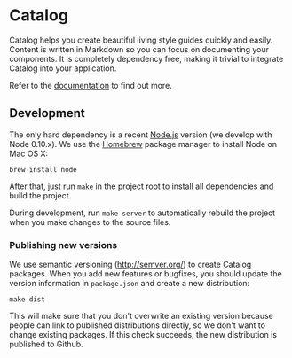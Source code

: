 # Catalog

Catalog helps you create beautiful living style guides quickly and easily. Content is written in Markdown so you can focus on documenting your components. It is completely dependency free, making it trivial to integrate Catalog into your application.

Refer to the [documentation](http://interactivethings.github.io/catalog/) to find out more.

## Development

The only hard dependency is a recent [Node.js](http://nodejs.org/) version (we develop with Node 0.10.x). We use the [Homebrew](http://brew.sh/) package manager to install Node on Mac&nbsp;OS&nbsp;X:

    brew install node

After that, just run `make` in the project root to install all dependencies and build the project.

During development, run `make server` to automatically rebuild the project when you make changes to the source files.

### Publishing new versions

We use semantic versioning (http://semver.org/) to create Catalog packages. When you add new features or bugfixes, you should update the version information in `package.json` and create a new distribution:

    make dist

This will make sure that you don't overwrite an existing version because people can link to published distributions directly, so we don't want to change existing packages. If this check succeeds, the new distribution is published to Github.
